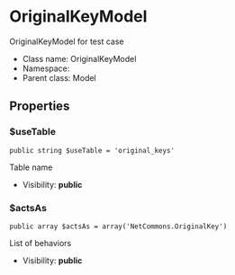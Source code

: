 OriginalKeyModel
===============

OriginalKeyModel for test case




* Class name: OriginalKeyModel
* Namespace: 
* Parent class: Model





Properties
----------


### $useTable

    public string $useTable = 'original_keys'

Table name



* Visibility: **public**


### $actsAs

    public array $actsAs = array('NetCommons.OriginalKey')

List of behaviors



* Visibility: **public**



